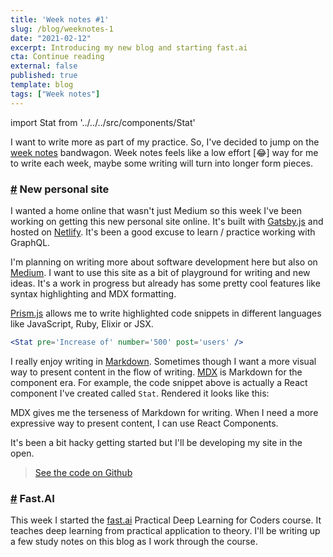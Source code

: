 ```yaml
---
title: 'Week notes #1'
slug: /blog/weeknotes-1
date: "2021-02-12"
excerpt: Introducing my new blog and starting fast.ai 
cta: Continue reading
external: false
published: true
template: blog
tags: ["Week notes"]
---
```


import Stat from '../../../src/components/Stat'

I want to write more as part of my practice. So, I've decided to jump on the [week notes](https://weeknot.es/) bandwagon.  Week notes feels like a low effort [😂] way for me to write each week, maybe some writing will turn into longer form pieces.

### <a id="new-personal-site" href="#new-personal-site">#</a> New personal site

I wanted a home online that wasn't just Medium so this week I've been working on getting this new personal site online. It's built with [Gatsby.js](https://www.gatsbyjs.com/) and hosted on [Netlify](https://www.netlify.com/). It's been a good excuse to learn / practice working with GraphQL.

I'm planning on writing more about software development here but also on [Medium](https://medium.com/@mathewtrivett). I want to use this site as a bit of playground for writing and new ideas. It's a work in progress but already has some pretty cool features like syntax highlighting and MDX formatting.

[Prism.js](https://prismjs.com/) allows me to write highlighted code snippets in different languages like JavaScript, Ruby, Elixir or JSX.

```jsx
<Stat pre='Increase of' number='500' post='users' />
```

I really enjoy writing in [Markdown](https://www.markdownguide.org/). Sometimes though I want a more visual way to present content in the flow of writing. [MDX](https://mdxjs.com/) is Markdown for the component era. For example, the code snippet above is actually a React component I've created called `Stat`. Rendered it looks like this:

<Stat pre='Increase of' number='500' post='users' />

MDX gives me the terseness of Markdown for  writing. When I need a more expressive way to present content, I can use React Components.

It's been a bit hacky getting started but I'll be developing my site in the open.

> [See the code on Github](https://github.com/mathewtrivett/portfolio)

### <a id="fast-ai" href="#fast-ai">#</a> Fast.AI

This week I started the [fast.ai](https://www.fast.ai/) Practical Deep Learning for Coders course. It teaches deep learning from practical application to theory. I'll be writing up a few study notes on this blog as I work through the course.

